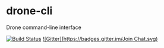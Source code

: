 # drone-cli
Drone command-line interface

[![Build Status](http://test.drone.io/api/badge/github.com/drone/drone-cli/status.svg?branch=master)](http://test.drone.io/github.com/drone/drone-cli)
[![Gitter](https://badges.gitter.im/Join Chat.svg)](https://gitter.im/drone/drone?utm_source=badge&utm_medium=badge&utm_campaign=pr-badge&utm_content=badge)

